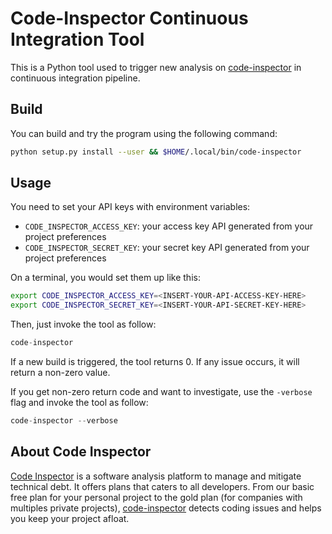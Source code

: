# Code-Inspector Continuous Integration Tool

This is a Python tool used to trigger new analysis on [code-inspector](https://www.code-inspector.com)
in continuous integration pipeline.


## Build

You can build and try the program using the following command:

```bash
python setup.py install --user && $HOME/.local/bin/code-inspector
```

## Usage

You need to set your API keys with environment variables:

 * `CODE_INSPECTOR_ACCESS_KEY`: your access key API generated from your project preferences
 * `CODE_INSPECTOR_SECRET_KEY`: your secret key API generated from your project preferences

On a terminal, you would set them up like this:
```bash
export CODE_INSPECTOR_ACCESS_KEY=<INSERT-YOUR-API-ACCESS-KEY-HERE>
export CODE_INSPECTOR_SECRET_KEY=<INSERT-YOUR-API-SECRET-KEY-HERE>
```

Then, just invoke the tool as follow:

```python 
code-inspector
```

If a new build is triggered, the tool returns 0. If any issue occurs, it will return a non-zero value.

If you get non-zero return code and want to investigate, use the `-verbose` flag and invoke the tool as follow:

```python 
code-inspector --verbose
```


## About Code Inspector

[Code Inspector](https://www.code-inspector.com) is a software analysis platform to manage and mitigate
technical debt. It offers plans that caters to all developers. From our basic free plan for your personal project
to the gold plan (for companies with multiples private projects), [code-inspector](https://www.code-inspector.com) detects coding issues
and helps you keep your project afloat.
